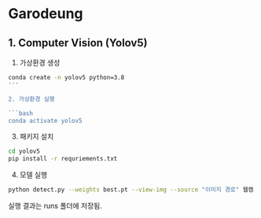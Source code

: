 # Garodeung


## 1. Computer Vision (Yolov5)

1. 가상환경 생성

```bash
conda create -n yolov5 python=3.8
'''

2. 가상환경 실행

```bash
conda activate yolov5
```

3. 패키지 설치

```bash
cd yolov5
pip install -r requriements.txt
```

4. 모델 실행

```bash
python detect.py --weights best.pt --view-img --source "이미지 경로" 웹캠 사용원할때, 0
```

실행 결과는 runs 폴더에 저장됨.

